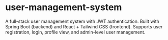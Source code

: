 # user-management-system
A full-stack user management system with JWT authentication. Built with Spring Boot (backend) and React + Tailwind CSS (frontend). Supports user registration, login, profile view, and admin-level user management.
